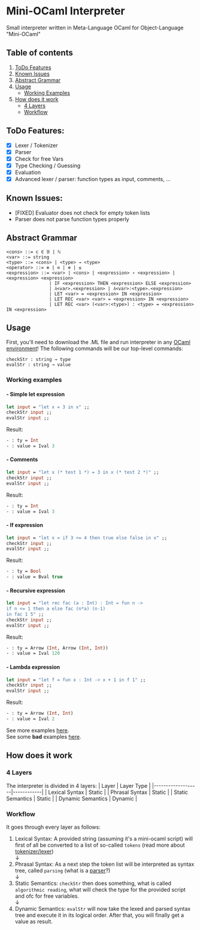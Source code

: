 # Mini-OCaml Interpreter
Small interpreter written in Meta-Language OCaml for Object-Language "Mini-OCaml"

## Table of contents
1. [ToDo Features](https://github.com/david-prv/mini-ocaml#todo-features)
2. [Known Issues](https://github.com/david-prv/mini-ocaml#known-issues)
3. [Abstract Grammar](https://github.com/david-prv/mini-ocaml#abstract-grammar)
4. [Usage](https://github.com/david-prv/mini-ocaml#usage)
    * [Working Examples](https://github.com/david-prv/mini-ocaml#working-examples)
5. [How does it work](https://github.com/david-prv/mini-ocaml#how-does-it-work)
    * [4 Layers](https://github.com/david-prv/mini-ocaml#4-layers) 
    * [Workflow](https://github.com/david-prv/mini-ocaml#workflow) 

## ToDo Features:
- [x] Lexer / Tokenizer
- [x] Parser
- [x] Check for free Vars
- [x] Type Checking / Guessing
- [x] Evaluation
- [x] Advanced lexer / parser: function types as input, comments, ...

## Known Issues:
- [FIXED] Evaluator does not check for empty token lists
- Parser does not parse function types properly 

## Abstract Grammar
```bnf
<cons> ::= c ∈ 𝔹 | ℕ
<var> ::= string
<type> ::= <cons> | <type> → <type>
<operator> ::= ⊕ | ⊖ | ⊗ | ≤
<expression> ::= <var> | <cons> | <expression> ∘ <expression> | <expression> <expression>
                | IF <expression> THEN <expression> ELSE <expression>
                | 𝜆<var>.<expression> | 𝜆<var>:<type>.<expression>
                | LET <var> = <expression> IN <expression>
                | LET REC <var> <var> = <expression> IN <expression>
                | LET REC <var> (<var>:<type>) : <type> = <expression> IN <expression>
```

## Usage
First, you'll need to download the .ML file and run interpreter in any [OCaml environment](https://github.com/david-prv/mini-ocaml/blob/main/docs/environments.md)!
The following commands will be our top-level commands:
```
checkStr : string → type
evalStr : string → value
```
### Working examples
#### - Simple let expression
```ocaml
let input = "let x = 3 in x" ;;
checkStr input ;;
evalStr input ;;
```
Result:
```ocaml
- : ty = Int
- : value = Ival 3
```
#### - Comments
```ocaml
let input = "let x (* test 1 *) = 3 in x (* test 2 *)" ;;
checkStr input ;;
evalStr input ;;
```
Result:
```ocaml
- : ty = Int
- : value = Ival 3
```
#### - If expression
```ocaml
let input = "let x = if 3 <= 4 then true else false in x" ;;
checkStr input ;;
evalStr input ;;
```
Result:
```ocaml
- : ty = Bool
- : value = Bval true
```
#### - Recursive expression
```ocaml
let input = "let rec fac (a : Int) : Int = fun n ->
if n <= 1 then a else fac (n*a) (n-1) 
in fac 1 5" ;;
checkStr input ;;
evalStr input ;;
```
Result:
```ocaml
- : ty = Arrow (Int, Arrow (Int, Int))
- : value = Ival 120
```
#### - Lambda expression
```ocaml
let input = "let f = fun x : Int -> x + 1 in f 1" ;;
checkStr input ;;
evalStr input ;;
```
Result:
```ocaml
- : ty = Arrow (Int, Int)
- : value = Ival 2
```

See more examples [here](https://github.com/david-prv/mini-ocaml/blob/main/docs/examples.md).  
See some **bad** examples [here](https://github.com/david-prv/mini-ocaml/blob/main/docs/bad-examples.md).

## How does it work
### 4 Layers
The interpreter is divided in 4 layers:
| Layer             | Layer Type |
|-------------------|------------|
| Lexical Syntax    | Static     |
| Phrasal Syntax    | Static     |
| Static Semantics  | Static     |
| Dynamic Semantics | Dynamic    |

### Workflow
It goes through every layer as follows:
  
1. Lexical Syntax: A provided string (assuming it's a mini-ocaml script) will first of all be converted to a list of so-called ``tokens`` (read more about [tokenizer/lexer](https://bit.ly/3HAZn9x))  
↓
2. Phrasal Syntax: As a next step the token list will be interpreted as syntax tree, called ``parsing`` (what is a [parser](https://de.wikipedia.org/wiki/Parser)?)  
↓
3. Static Semantics: ``checkStr`` then does something, what is called ``algorithmic reading``, what will check the type for the provided script and ofc for free variables.  
↓
4. Dynamic Semantics: ``evalStr`` will now take the lexed and parsed syntax tree and execute it in its logical order. After that, you will finally get a value as result.
